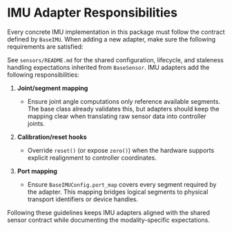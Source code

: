 # IMU Adapter Responsibilities

Every concrete IMU implementation in this package must follow the contract
defined by `BaseIMU`. When adding a new adapter, make sure the following
requirements are satisfied:

See `sensors/README.md` for the shared configuration, lifecycle, and staleness
handling expectations inherited from `BaseSensor`. IMU adapters add the
following responsibilities:

1. **Joint/segment mapping**
   - Ensure joint angle computations only reference available segments. The base
     class already validates this, but adapters should keep the mapping clear
     when translating raw sensor data into controller joints.

2. **Calibration/reset hooks**
   - Override `reset()` (or expose `zero()`) when the hardware supports explicit
     realignment to controller coordinates.

3. **Port mapping**
   - Ensure `BaseIMUConfig.port_map` covers every segment required by the
     adapter. This mapping bridges logical segments to physical transport
     identifiers or device handles.

Following these guidelines keeps IMU adapters aligned with the shared sensor
contract while documenting the modality-specific expectations.
